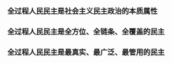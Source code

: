 ### 全过程人民民主是**社会主义民主政治**的**本质属性**

### 全过程人民民主是**全方位**、**全链条**、**全覆盖**的民主

### 全过程人民民主是**最真实**、**最广泛**、**最管用**的民主